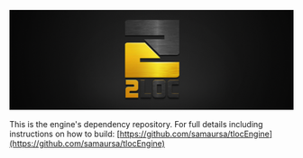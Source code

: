 ![](https://raw.githubusercontent.com/samaursa/tlocEngine_wiki/master/imgs/2loc_engine.png)

This is the engine's dependency repository. For full details including instructions on how to build: [https://github.com/samaursa/tlocEngine](https://github.com/samaursa/tlocEngine)

